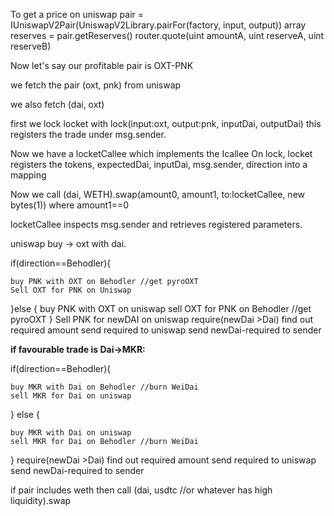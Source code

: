 To get a price on uniswap
pair = IUniswapV2Pair(UniswapV2Library.pairFor(factory, input, output))
array reserves = pair.getReserves()
router.quote(uint amountA, uint reserveA, uint reserveB) 

Now let's say our profitable pair is OXT-PNK

we fetch the pair (oxt, pnk) from uniswap

we also fetch (dai, oxt)

first we lock locket with lock(input:oxt, output:pnk, inputDai, outputDai)
this registers the trade under msg.sender.

Now we have a locketCallee which implements the Icallee
On lock, locket registers the tokens, expectedDai, inputDai, msg.sender, direction into a mapping

Now we call (dai, WETH).swap(amount0, amount1, to:locketCallee, new bytes(1)) where amount1==0

locketCallee inspects msg.sender and retrieves registered parameters.

uniswap buy -> oxt with dai.

if(direction==Behodler){

    buy PNK with OXT on Behodler //get pyroOXT
    Sell OXT for PNK on Uniswap

}else {
   buy PNK with OXT on uniswap
   sell OXT for PNK on Behodler //get pyroOXT
}
Sell PNK for newDAI on uniswap 
require(newDai >Dai)
find out required amount
send required to uniswap
send newDai-required to sender

**if favourable trade is Dai->MKR:**

if(direction==Behodler){

    buy MKR with Dai on Behodler //burn WeiDai
    sell MKR for Dai on uniswap

}
else {

    buy MKR with Dai on uniswap
    sell MKR for Dai on Behodler //burn WeiDai

}
require(newDai >Dai)
find out required amount
send required to uniswap
send newDai-required to sender

if pair includes weth then call (dai, usdtc //or whatever has high liquidity).swap
